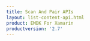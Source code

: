 ```yaml
---
title: Scan And Pair APIs
layout: list-content-api.html
product: EMDK For Xamarin
productversion: '2.7'
---
```


















